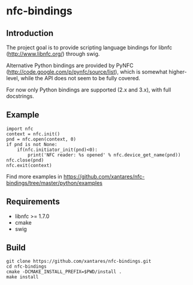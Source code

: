 nfc-bindings
============

Introduction
------------

The project goal is to provide scripting language bindings for libnfc (http://www.libnfc.org/) through swig.

Alternative Python bindings are provided by PyNFC (http://code.google.com/p/pynfc/source/list), which is somewhat higher-level, while the API does not seem to be fully covered.

For now only Python bindings are supported (2.x and 3.x), with full docstrings.

Example
-------

    import nfc
    context = nfc.init()
    pnd = nfc.open(context, 0)
    if pnd is not None:
        if(nfc.initiator_init(pnd)<0):
            print('NFC reader: %s opened' % nfc.device_get_name(pnd))
    nfc.close(pnd)
    nfc.exit(context)

Find more examples in https://github.com/xantares/nfc-bindings/tree/master/python/examples

Requirements
------------

  - libnfc >= 1.7.0
  - cmake
  - swig

Build
-----

    git clone https://github.com/xantares/nfc-bindings.git
    cd nfc-bindings
    cmake -DCMAKE_INSTALL_PREFIX=$PWD/install .
    make install
